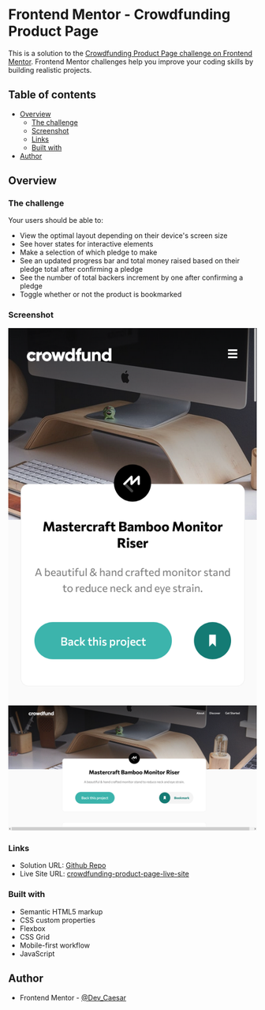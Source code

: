 # Frontend Mentor - Crowdfunding Product Page

This is a solution to the [Crowdfunding Product Page challenge on Frontend Mentor](https://www.frontendmentor.io/challenges/crowdfunding-product-page-7uvcZe7ZRb). Frontend Mentor challenges help you improve your coding skills by building realistic projects.

## Table of contents

- [Overview](#overview)
  - [The challenge](#the-challenge)
  - [Screenshot](#screenshot)
  - [Links](#links)
  - [Built with](#built-with)
- [Author](#author)

## Overview

### The challenge

Your users should be able to:

- View the optimal layout depending on their device's screen size
- See hover states for interactive elements
- Make a selection of which pledge to make
- See an updated progress bar and total money raised based on their pledge total after confirming a pledge
- See the number of total backers increment by one after confirming a pledge
- Toggle whether or not the product is bookmarked

### Screenshot

![](./design/Screenshot-mobile.png)
![](./design/Screenshot-desktop.png)

### Links

- Solution URL: [Github Repo](https://github.com/Dev-Caesar/Crowd-funding-product-page)
- Live Site URL: [crowdfunding-product-page-live-site](https://dev-caesar.github.io/Crowd-funding-product-page/)

### Built with

- Semantic HTML5 markup
- CSS custom properties
- Flexbox
- CSS Grid
- Mobile-first workflow
- JavaScript

## Author

- Frontend Mentor - [@Dev_Caesar](https://www.frontendmentor.io/profile/Dev-Caesar)
